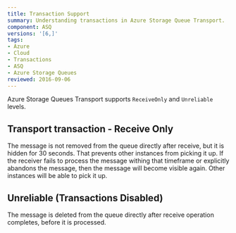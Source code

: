 ```yaml
---
title: Transaction Support
summary: Understanding transactions in Azure Storage Queue Transport.
component: ASQ
versions: '[6,]'
tags:
- Azure
- Cloud
- Transactions
- ASQ
- Azure Storage Queues
reviewed: 2016-09-06
---
```


Azure Storage Queues Transport supports `ReceiveOnly` and `Unreliable` levels.


## Transport transaction - Receive Only

The message is not removed from the queue directly after receive, but it is hidden for 30 seconds. That prevents other instances from picking it up. If the receiver fails to process the message withing that timeframe or explicitly abandons the message, then the message will become visible again. Other instances will be able to pick it up.


## Unreliable (Transactions Disabled)

The message is deleted from the queue directly after receive operation completes, before it is processed.
